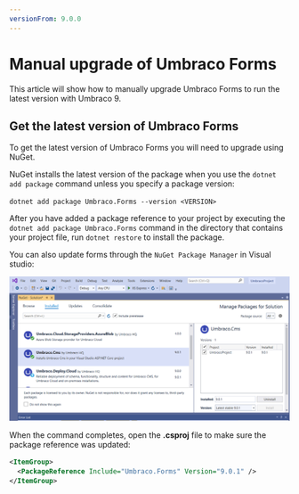 ```yaml
---
versionFrom: 9.0.0
---
```


# Manual upgrade of Umbraco Forms

This article will show how to manually upgrade Umbraco Forms to run the latest version with Umbraco 9.

## Get the latest version of Umbraco Forms

To get the latest version of Umbraco Forms you will need to upgrade using NuGet.

NuGet installs the latest version of the package when you use the `dotnet add package` command unless you specify a package version:

`dotnet add package Umbraco.Forms --version <VERSION>`

After you have added a package reference to your project by executing the `dotnet add package Umbraco.Forms` command in the directory that contains your project file, run `dotnet restore` to install the package.

You can also update forms through the `NuGet Package Manager` in Visual studio:

![NuGet Package Manager](images/Manage_packages.png)

When the command completes, open the **.csproj** file to make sure the package reference was updated:

```xml
<ItemGroup>
  <PackageReference Include="Umbraco.Forms" Version="9.0.1" />
</ItemGroup>
```
